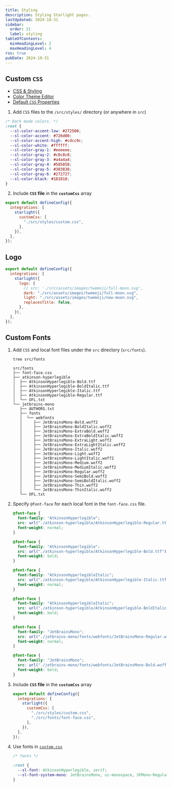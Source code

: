 ```yaml
---
title: Styling
description: Styling Starlight pages.
lastUpdated: 2024-10-31
sidebar:
  order: 21
  label: styling
tableOfContents:
  minHeadingLevel: 2
  maxHeadingLevel: 4
rss: true
pubDate: 2024-10-31
---
```


## Custom `CSS`

- [CSS & Styling](https://starlight.astro.build/guides/css-and-tailwind/)
- [Color Theme Editor](https://starlight.astro.build/guides/css-and-tailwind/#color-theme-editor)
- [Default `CSS` Properties](https://github.com/withastro/starlight/blob/main/packages/starlight/style/props.css)

1. Add `CSS` files to the `/src/styles/` directory (or anywhere in `src`)

```css title="/src/styles/custom.css"
/* Dark mode colors. */
:root {
  --sl-color-accent-low: #272500;
  --sl-color-accent: #726d00;
  --sl-color-accent-high: #cdcc9c;
  --sl-color-white: #ffffff;
  --sl-color-gray-1: #eeeeee;
  --sl-color-gray-2: #c8c8c8;
  --sl-color-gray-3: #a4a4a4;
  --sl-color-gray-4: #585858;
  --sl-color-gray-5: #383838;
  --sl-color-gray-6: #272727;
  --sl-color-black: #181818;
}
```

2. Include **`CSS` file** in the **`customCss`** array

```js title="astro.config.mjs" {4-6} {"CSS file": 5}
export default defineConfig({
  integrations: [
    starlight({
      customCss: [
        "./src/styles/custom.css",
      ],
    }),
  ],
});
```

## Logo

```js title="astro.config.mjs" {4-9}
export default defineConfig({
  integrations: [
    starlight({
      logo: {
        // src: './src/assets/images/twemoji/full-moon.svg',
        dark: "./src/assets/images/twemoji/full-moon.svg",
        light: "./src/assets/images/twemoji/new-moon.svg",
        replacesTitle: false,
      },
    }),
  ],
});
```

## Custom Fonts

1. Add `CSS` and local font files under the `src` directory (`src/fonts`).

   ```shell frame="none"
   tree src/fonts
   ```

   ```ansi title="output" {"CSS": 2} {"Atkinson Hyperlegible": 3-8} {"Jetbrains Mono": 9-30}
   src/fonts
   ├── font-face.css
   ├── atkinson-hyperlegible
   │  ├── AtkinsonHyperlegible-Bold.ttf
   │  ├── AtkinsonHyperlegible-BoldItalic.ttf
   │  ├── AtkinsonHyperlegible-Italic.ttf
   │  ├── AtkinsonHyperlegible-Regular.ttf
   │  └── OFL.txt
   └── jetbrains-mono
      ├── AUTHORS.txt
      ├── fonts
      │  └── webfonts
      │     ├── JetBrainsMono-Bold.woff2
      │     ├── JetBrainsMono-BoldItalic.woff2
      │     ├── JetBrainsMono-ExtraBold.woff2
      │     ├── JetBrainsMono-ExtraBoldItalic.woff2
      │     ├── JetBrainsMono-ExtraLight.woff2
      │     ├── JetBrainsMono-ExtraLightItalic.woff2
      │     ├── JetBrainsMono-Italic.woff2
      │     ├── JetBrainsMono-Light.woff2
      │     ├── JetBrainsMono-LightItalic.woff2
      │     ├── JetBrainsMono-Medium.woff2
      │     ├── JetBrainsMono-MediumItalic.woff2
      │     ├── JetBrainsMono-Regular.woff2
      │     ├── JetBrainsMono-SemiBold.woff2
      │     ├── JetBrainsMono-SemiBoldItalic.woff2
      │     ├── JetBrainsMono-Thin.woff2
      │     └── JetBrainsMono-ThinItalic.woff2
      └── OFL.txt
   ```

2. Specify `@font-face` for each local font in the `font-face.css` file.

   ```css
   @font-face {
     font-family: "AtkinsonHyperlegible";
     src: url("./atkinson-hyperlegible/AtkinsonHyperlegible-Regular.ttf");
     font-weight: normal;
   }

   @font-face {
     font-family: "AtkinsonHyperlegible";
     src: url("./atkinson-hyperlegible/AtkinsonHyperlegible-Bold.ttf");
     font-weight: bold;
   }

   @font-face {
     font-family: "AtkinsonHyperlegibleItalic";
     src: url("./atkinson-hyperlegible/AtkinsonHyperlegible-Italic.ttf");
     font-weight: normal;
   }

   @font-face {
     font-family: "AtkinsonHyperlegibleItalic";
     src: url("./atkinson-hyperlegible/AtkinsonHyperlegible-BoldItalic.ttf");
     font-weight: bold;
   }

   @font-face {
     font-family: "JetBrainsMono";
     src: url("./jetbrains-mono/fonts/webfonts/JetBrainsMono-Regular.woff2");
     font-weight: normal;
   }

   @font-face {
     font-family: "JetBrainsMono";
     src: url("./jetbrains-mono/fonts/webfonts/JetBrainsMono-Bold.woff2");
     font-weight: bold;
   }
   ```
3. Include **`CSS` file** in the **`customCss`** array
   ```js title="astro.config.mjs" ins={"font CSS": 6}
   export default defineConfig({
     integrations: [
       starlight({
         customCss: [
           "./src/styles/custom.css",
           "./src/fonts/font-face.css",
         ],
       }),
     ],
   });
   ```

4. Use fonts in [`custom.css`](#custom-css)

   ```css title="src/styles/custom.css" {4-5} "AtkinsonHyperlegible" "JetBrainsMono"
   /* fonts */

   :root {
     --sl-font: AtkinsonHyperlegible, serif;
     --sl-font-system-mono: JetBrainsMono, ui-monospace, SFMono-Regular, Menlo, Monaco, Consolas, "Liberation Mono", "Courier New", monospace;
   }
   ```
